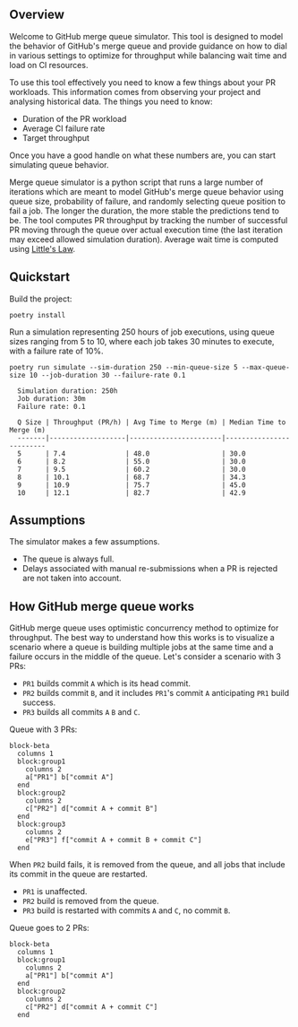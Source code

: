 
## Overview
Welcome to GitHub merge queue simulator.  This tool is designed to model the behavior of GitHub's merge queue and provide guidance on how to dial in various settings to optimize for throughput while balancing wait time and load on CI resources.

To use this tool effectively you need to know a few things about your PR workloads.  This information comes from observing your project and analysing historical data.  The things you need to know:

- Duration of the PR workload
- Average CI failure rate
- Target throughput

Once you have a good handle on what these numbers are, you can start simulating queue behavior.

Merge queue simulator is a python script that runs a large number of iterations which are meant to model GitHub's merge queue behavior using queue size, probability of failure, and randomly selecting queue position to fail a job.  The longer the duration, the more stable the predictions tend to be.  The tool computes PR throughput by tracking the number of successful PR moving through the queue over actual execution time (the last iteration may exceed allowed simulation duration).  Average wait time is computed using [Little's Law](https://en.wikipedia.org/wiki/Little%27s_law).

## Quickstart
Build the project:
```shell
poetry install
```

Run a simulation representing 250 hours of job executions, using queue sizes ranging from 5 to 10, where each job takes 30 minutes to execute, with a failure rate of 10%.
```shell
poetry run simulate --sim-duration 250 --min-queue-size 5 --max-queue-size 10 --job-duration 30 --failure-rate 0.1
```
```
  Simulation duration: 250h
  Job duration: 30m
  Failure rate: 0.1
  
  Q Size | Throughput (PR/h) | Avg Time to Merge (m) | Median Time to Merge (m)
  -------|-------------------|-----------------------|-------------------------
  5      | 7.4               | 48.0                  | 30.0                   
  6      | 8.2               | 55.0                  | 30.0                   
  7      | 9.5               | 60.2                  | 30.0                   
  8      | 10.1              | 68.7                  | 34.3                   
  9      | 10.9              | 75.7                  | 45.0                   
  10     | 12.1              | 82.7                  | 42.9
```

## Assumptions
The simulator makes a few assumptions.

- The queue is always full.
- Delays associated with manual re-submissions when a PR is rejected are not taken into account.

## How GitHub merge queue works
GitHub merge queue uses optimistic concurrency method to optimize for throughput.  The best way to understand how this works is to visualize a scenario where a queue is building multiple jobs at the same time and a failure occurs in the middle of the queue.  Let's consider a scenario with 3 PRs:
- `PR1` builds commit `A` which is its head commit.
- `PR2` builds commit `B`, and it includes `PR1`'s commit `A` anticipating `PR1` build success.
- `PR3` builds all commits `A` `B` and `C`.

Queue with 3 PRs:
```mermaid
block-beta
  columns 1
  block:group1
    columns 2
    a["PR1"] b["commit A"]
  end
  block:group2
    columns 2
    c["PR2"] d["commit A + commit B"]
  end
  block:group3
    columns 2
    e["PR3"] f["commit A + commit B + commit C"]
  end
```

When `PR2` build fails, it is removed from the queue, and all jobs that include its commit in the queue are restarted.
- `PR1` is unaffected.
- `PR2` build is removed from the queue.
- `PR3` build is restarted with commits `A` and `C`, no commit `B`.

Queue goes to 2 PRs:
```mermaid
block-beta
  columns 1
  block:group1
    columns 2
    a["PR1"] b["commit A"]
  end
  block:group2
    columns 2
    c["PR2"] d["commit A + commit C"]
  end
```

